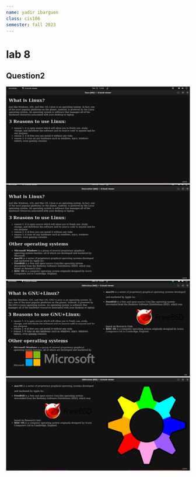 ```yaml
---
name: yadir ibarguen
class: cis106
semester: fall 2023
---
```


# lab 8

## Question2
![linux.md](q1.1.png)<br>
![linux+other.md](q1.2.png)<br>
![GNU+linux1](q1.3.png)<br>
![GNU+linux2](q1.4.png)<br>